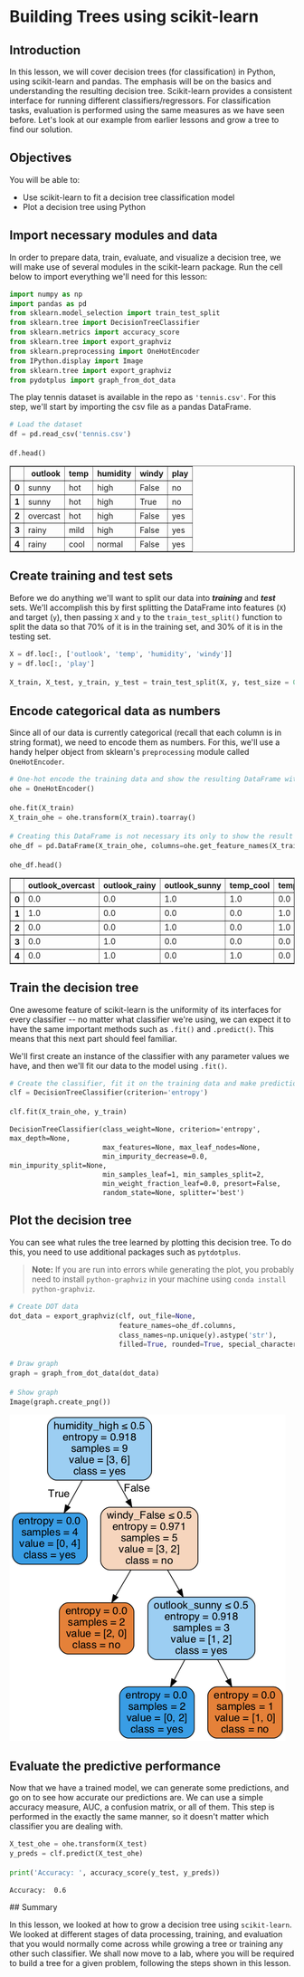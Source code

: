 
# Building Trees using scikit-learn

## Introduction

In this lesson, we will cover decision trees (for classification) in Python, using scikit-learn and pandas. The emphasis will be on the basics and understanding the resulting decision tree. Scikit-learn provides a consistent interface for running different classifiers/regressors. For classification tasks, evaluation is performed using the same measures as we have seen before. Let's look at our example from earlier lessons and grow a tree to find our solution. 

## Objectives 

You will be able to:

- Use scikit-learn to fit a decision tree classification model 
- Plot a decision tree using Python 


## Import necessary modules and data

In order to prepare data, train, evaluate, and visualize a decision tree, we will make use of several modules in the scikit-learn package. Run the cell below to import everything we'll need for this lesson: 


```python
import numpy as np 
import pandas as pd 
from sklearn.model_selection import train_test_split
from sklearn.tree import DecisionTreeClassifier 
from sklearn.metrics import accuracy_score
from sklearn.tree import export_graphviz
from sklearn.preprocessing import OneHotEncoder
from IPython.display import Image  
from sklearn.tree import export_graphviz
from pydotplus import graph_from_dot_data
```

The play tennis dataset is available in the repo as `'tennis.csv'`. For this step, we'll start by importing the csv file as a pandas DataFrame.


```python
# Load the dataset
df = pd.read_csv('tennis.csv')

df.head()
```




<div>
<style scoped>
    .dataframe tbody tr th:only-of-type {
        vertical-align: middle;
    }

    .dataframe tbody tr th {
        vertical-align: top;
    }

    .dataframe thead th {
        text-align: right;
    }
</style>
<table border="1" class="dataframe">
  <thead>
    <tr style="text-align: right;">
      <th></th>
      <th>outlook</th>
      <th>temp</th>
      <th>humidity</th>
      <th>windy</th>
      <th>play</th>
    </tr>
  </thead>
  <tbody>
    <tr>
      <th>0</th>
      <td>sunny</td>
      <td>hot</td>
      <td>high</td>
      <td>False</td>
      <td>no</td>
    </tr>
    <tr>
      <th>1</th>
      <td>sunny</td>
      <td>hot</td>
      <td>high</td>
      <td>True</td>
      <td>no</td>
    </tr>
    <tr>
      <th>2</th>
      <td>overcast</td>
      <td>hot</td>
      <td>high</td>
      <td>False</td>
      <td>yes</td>
    </tr>
    <tr>
      <th>3</th>
      <td>rainy</td>
      <td>mild</td>
      <td>high</td>
      <td>False</td>
      <td>yes</td>
    </tr>
    <tr>
      <th>4</th>
      <td>rainy</td>
      <td>cool</td>
      <td>normal</td>
      <td>False</td>
      <td>yes</td>
    </tr>
  </tbody>
</table>
</div>



## Create training and test sets

Before we do anything we'll want to split our data into **_training_** and **_test_** sets.  We'll accomplish this by first splitting the DataFrame into features (`X`) and target (`y`), then passing `X` and `y` to the `train_test_split()` function to split the data so that 70% of it is in the training set, and 30% of it is in the testing set.


```python
X = df.loc[:, ['outlook', 'temp', 'humidity', 'windy']]
y = df.loc[:, 'play']

X_train, X_test, y_train, y_test = train_test_split(X, y, test_size = 0.3, random_state = 42)
```

## Encode categorical data as numbers

Since all of our data is currently categorical (recall that each column is in string format), we need to encode them as numbers. For this, we'll use a handy helper object from sklearn's `preprocessing` module called `OneHotEncoder`.


```python
# One-hot encode the training data and show the resulting DataFrame with proper column names
ohe = OneHotEncoder()

ohe.fit(X_train)
X_train_ohe = ohe.transform(X_train).toarray()

# Creating this DataFrame is not necessary its only to show the result of the ohe
ohe_df = pd.DataFrame(X_train_ohe, columns=ohe.get_feature_names(X_train.columns))

ohe_df.head()
```




<div>
<style scoped>
    .dataframe tbody tr th:only-of-type {
        vertical-align: middle;
    }

    .dataframe tbody tr th {
        vertical-align: top;
    }

    .dataframe thead th {
        text-align: right;
    }
</style>
<table border="1" class="dataframe">
  <thead>
    <tr style="text-align: right;">
      <th></th>
      <th>outlook_overcast</th>
      <th>outlook_rainy</th>
      <th>outlook_sunny</th>
      <th>temp_cool</th>
      <th>temp_hot</th>
      <th>temp_mild</th>
      <th>humidity_high</th>
      <th>humidity_normal</th>
      <th>windy_False</th>
      <th>windy_True</th>
    </tr>
  </thead>
  <tbody>
    <tr>
      <th>0</th>
      <td>0.0</td>
      <td>0.0</td>
      <td>1.0</td>
      <td>1.0</td>
      <td>0.0</td>
      <td>0.0</td>
      <td>0.0</td>
      <td>1.0</td>
      <td>1.0</td>
      <td>0.0</td>
    </tr>
    <tr>
      <th>1</th>
      <td>1.0</td>
      <td>0.0</td>
      <td>0.0</td>
      <td>0.0</td>
      <td>1.0</td>
      <td>0.0</td>
      <td>1.0</td>
      <td>0.0</td>
      <td>1.0</td>
      <td>0.0</td>
    </tr>
    <tr>
      <th>2</th>
      <td>0.0</td>
      <td>0.0</td>
      <td>1.0</td>
      <td>0.0</td>
      <td>1.0</td>
      <td>0.0</td>
      <td>1.0</td>
      <td>0.0</td>
      <td>0.0</td>
      <td>1.0</td>
    </tr>
    <tr>
      <th>3</th>
      <td>0.0</td>
      <td>1.0</td>
      <td>0.0</td>
      <td>0.0</td>
      <td>0.0</td>
      <td>1.0</td>
      <td>1.0</td>
      <td>0.0</td>
      <td>0.0</td>
      <td>1.0</td>
    </tr>
    <tr>
      <th>4</th>
      <td>0.0</td>
      <td>1.0</td>
      <td>0.0</td>
      <td>1.0</td>
      <td>0.0</td>
      <td>0.0</td>
      <td>0.0</td>
      <td>1.0</td>
      <td>1.0</td>
      <td>0.0</td>
    </tr>
  </tbody>
</table>
</div>



## Train the decision tree 

One awesome feature of scikit-learn is the uniformity of its interfaces for every classifier -- no matter what classifier we're using, we can expect it to have the same important methods such as `.fit()` and `.predict()`. This means that this next part should feel familiar.

We'll first create an instance of the classifier with any parameter values we have, and then we'll fit our data to the model using `.fit()`. 


```python
# Create the classifier, fit it on the training data and make predictions on the test set
clf = DecisionTreeClassifier(criterion='entropy')

clf.fit(X_train_ohe, y_train)
```




    DecisionTreeClassifier(class_weight=None, criterion='entropy', max_depth=None,
                           max_features=None, max_leaf_nodes=None,
                           min_impurity_decrease=0.0, min_impurity_split=None,
                           min_samples_leaf=1, min_samples_split=2,
                           min_weight_fraction_leaf=0.0, presort=False,
                           random_state=None, splitter='best')



## Plot the decision tree 

You can see what rules the tree learned by plotting this decision tree. To do this, you need to use additional packages such as `pytdotplus`. 

> **Note:** If you are run into errors while generating the plot, you probably need to install `python-graphviz` in your machine using `conda install python-graphviz`. 


```python
# Create DOT data
dot_data = export_graphviz(clf, out_file=None, 
                           feature_names=ohe_df.columns,  
                           class_names=np.unique(y).astype('str'), 
                           filled=True, rounded=True, special_characters=True)

# Draw graph
graph = graph_from_dot_data(dot_data)  

# Show graph
Image(graph.create_png())
```




![png](index_files/index_11_0.png)



## Evaluate the predictive performance

Now that we have a trained model, we can generate some predictions, and go on to see how accurate our predictions are. We can use a simple accuracy measure, AUC, a confusion matrix, or all of them. This step is performed in the exactly the same manner, so it doesn't matter which classifier you are dealing with. 


```python
X_test_ohe = ohe.transform(X_test)
y_preds = clf.predict(X_test_ohe)

print('Accuracy: ', accuracy_score(y_test, y_preds))
```

    Accuracy:  0.6


## Summary 

In this lesson, we looked at how to grow a decision tree using `scikit-learn`. We looked at different stages of data processing, training, and evaluation that you would normally come across while growing a tree or training any other such classifier. We shall now move to a lab, where you will be required to build a tree for a given problem, following the steps shown in this lesson. 

